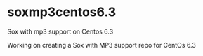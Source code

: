 soxmp3centos6.3
===============

Sox with mp3 support on Centos 6.3

Working on creating a Sox with MP3 support repo for CentOs 6.3
